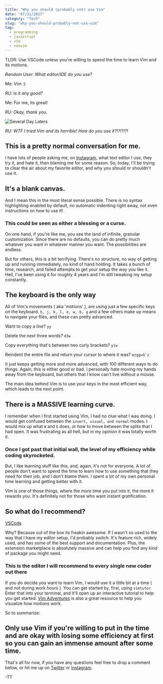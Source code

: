 ```yaml
---
title: "Why you should (probably not) use Vim"
date: "07/31/2017"
category: "Tech"
slug: "why-you-should-probably-not-use-vim"
tag:
  - programming
  - javascript
  - vim
  - neovim
---
```


TLDR: Use VSCode unless you're willing to spend the time to learn Vim 
and its motions.

*Random User: What editor/IDE do you use?*

 Me: Vim :)

 *RU: Is it any good?*

 Me: For me, its great!

 *RU: Okay, thank you.*

![Several Day Laters](https://i.kym-cdn.com/photos/images/newsfeed/001/243/641/a37.png)

*RU: WTF I tried Vim and its horrible! How do you use it?!?!?!?!*


## This is a pretty normal conversation for me.

I have lots of people asking me, on
[Instagram](https://instagram.com/tallestthomas), what text editor I use,
they try it, and hate it, then blaming me for some reason. So, today, I'll be
trying to clear the air about my favorite editor, and why you should or
shouldn't use it.


## It's a blank canvas.
And I mean this in the most literal sense possible.  There is no syntax
highlighting enabled by default, no automatic indenting right away, not even
instructions on how to use it!

### This could be seen as either a blessing or a curse.

On one hand, if you're like me, you see the land of infinite, granular
customization.  Since there are no defaults, you can do pretty much whatever you
want in whatever manner you want. The possibilities are endless.

But for others, this is a bit terrifying.  There's no structure, no way of
getting up and running immediately, no kind of hand holding.  It takes a bunch
of time, research, and failed attempts to get your setup the way you like it.
Hell, I've been using it for roughly 4 years and I'm still tweaking my setup
constantly.


## The keyboard is the only way

All of Vim's movements ( aka 'motions' ), are using just a few specific keys on
the keyboard. `h, j, k, l, e, w, b, g` and a few others make up means to
navigate your files, and these can pretty advanced. 

Want to copy a line? `yy`

Delete the next three words? `d3w`

Copy everything that's between two curly brackets? `yiw`

Reindent the entire file and return your cursor to where it was?
```mzgg=G`z```

It just keeps getting more and more advanced, with 100 different ways to
do things. Again, this is either good or bad. I personally hate moving my
hands away from the keyboard, but others that I know can't live without a
mouse.

The main idea behind Vim is to use your keys in the most efficient way,
which leads to the next point.


## There is a MASSIVE learning curve.

I remember when I first started using VIm, I had no clue what I was doing. I
would get confused between the `insert, visual, and normal` modes. I would
mix up what `W` and `E` does, or how to move between the splits that I had
open.  It was frustrating as all hell, but in my opinion it was totally worth
it.

### Once I got past that initial wall, the level of my efficiency while coding skyrocketed.

But, I like learning stuff like this, and, again, it's not for everyone.  A lot
of people don't want to spend the time to learn how to use something that
they need for their job, and I don't blame them. I spent a lot of my own
personal time learning and getting better with it.

VIm is one of those things, where the more time you put into it, the more it
rewards you. It's definitely not for those who want instant gratification.


## So what do I recommend?

[ VSCode ](https://code.visualstudio.com)


Why? Because out of the box its freakin awesome.  If I wasn't so used to the
way that I have my editor setup, I'd probably switch. It's feature rich,
widely used, and has some of the best support and documentation.
Plus, the extension marketplace is absolutely massive and can help you find any
kind of package you might need. 

### This is the editor I will recommend to every single new coder out there

If you do decide you want to learn Vim, I would use it a little bit at a
time ( and not during work hours ).  You can get started by, first, using
`vimtutor`.  Enter that into your terminal, and it'll open up an interactive
tutorial to help you get started. [ Vim Adventures]( https://vim-adventures.com )
is also a great resource to help you visualize how motions work.


So to summarize:
## Only use Vim if you're willing to put in the time and are okay with losing some efficiency at first so you can gain an immense amount after some time.


That's all for now, if you have any questions feel free to drop a comment
below, or hit me up on [Twitter](https://twitter.com/tallestthomas) or
[Instagram](https://instagram.com/tallestthomas).

-TT
